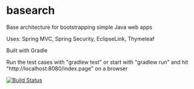 basearch
========

Base architecture for bootstrapping simple Java web apps

Uses: Spring MVC, Spring Security, EclipseLink, Thymeleaf

Built with Gradle

Run the test cases with "gradlew test" or start with "gradlew run" and hit "http://localhost:8080/index.page" on a browser

[![Build Status](https://travis-ci.org/hectorlf/basearch.svg)](https://travis-ci.org/hectorlf/basearch)
